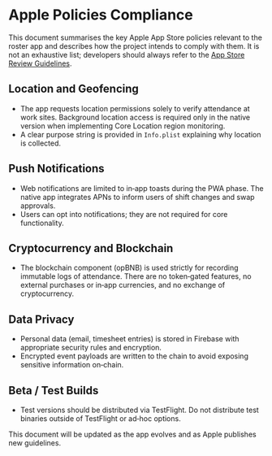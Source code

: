 # Apple Policies Compliance

This document summarises the key Apple App Store policies relevant to
the roster app and describes how the project intends to comply with
them.  It is not an exhaustive list; developers should always refer
to the [App Store Review Guidelines](https://developer.apple.com/app-store/review/guidelines/).

## Location and Geofencing

* The app requests location permissions solely to verify attendance at
  work sites.  Background location access is required only in the
  native version when implementing Core Location region monitoring.
* A clear purpose string is provided in `Info.plist` explaining why
  location is collected.

## Push Notifications

* Web notifications are limited to in‑app toasts during the PWA
  phase.  The native app integrates APNs to inform users of shift
  changes and swap approvals.
* Users can opt into notifications; they are not required for core
  functionality.

## Cryptocurrency and Blockchain

* The blockchain component (opBNB) is used strictly for recording
  immutable logs of attendance.  There are no token‑gated features,
  no external purchases or in‑app currencies, and no exchange of
  cryptocurrency.

## Data Privacy

* Personal data (email, timesheet entries) is stored in Firebase
  with appropriate security rules and encryption.
* Encrypted event payloads are written to the chain to avoid
  exposing sensitive information on‑chain.

## Beta / Test Builds

* Test versions should be distributed via TestFlight.  Do not
  distribute test binaries outside of TestFlight or ad‑hoc options.

This document will be updated as the app evolves and as Apple
publishes new guidelines.
